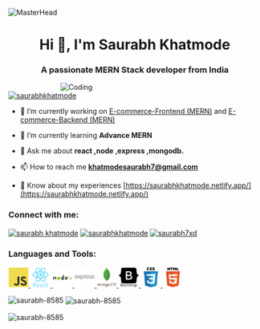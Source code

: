 ![MasterHead](https://res.cloudinary.com/practicaldev/image/fetch/s--xq8xxUmL--/c_limit%2Cf_auto%2Cfl_progressive%2Cq_auto%2Cw_880/https://external-preview.redd.it/x7vVnP3L75Wh4ApmXedKjze9b7ZuH5h7oW-4xbHMiHQ.jpg%3Fauto%3Dwebp%26s%3Db7d6873eed8c442bb685a083b3b4bfff6dd009ac)
<h1 align="center">Hi 👋, I'm Saurabh Khatmode</h1>
<h3 align="center">A passionate MERN Stack developer from India</h3>
<img align="right" alt="Coding" width="400" src= https://cdn.dribbble.com/users/1162077/screenshots/3848914/programmer.gif>
<p align="left"> <a href="https://twitter.com/saurabhkhatmode" target="blank"><img src="https://img.shields.io/twitter/follow/saurabhkhatmode?logo=twitter&style=for-the-badge" alt="saurabhkhatmode" /></a> </p>

- 🔭 I’m currently working on [E-commerce-Frontend (MERN)](https://github.com/Saurabh-8585/MERN-E-Commerce-Frontend) and [E-commerce-Backend (MERN)](https://github.com/Saurabh-8585/MERN-E-Commerce-Backend)

- 🌱 I’m currently learning **Advance MERN**

- 💬 Ask me about **react ,node ,express ,mongodb.**

- 📫 How to reach me **khatmodesaurabh7@gmail.com**

- 📄 Know about my experiences [https://saurabhkhatmode.netlify.app/](https://saurabhkhatmode.netlify.app/)

<h3 align="left">Connect with me:</h3>
<p align="left">
<a href="https://www.linkedin.com/in/saurabh-khatmode/" target="blank"><img align="center" src="https://raw.githubusercontent.com/rahuldkjain/github-profile-readme-generator/master/src/images/icons/Social/linked-in-alt.svg" alt="saurabh khatmode" height="30" width="40" /></a>
<a href="https://twitter.com/saurabhkhatmode" target="blank"><img align="center" src="https://raw.githubusercontent.com/rahuldkjain/github-profile-readme-generator/master/src/images/icons/Social/twitter.svg" alt="saurabhkhatmode" height="30" width="40" /></a>
<a href="https://instagram.com/saurabh7xd" target="blank"><img align="center" src="https://raw.githubusercontent.com/rahuldkjain/github-profile-readme-generator/master/src/images/icons/Social/instagram.svg" alt="saurabh7xd" height="30" width="40" /></a>
</p>

<h3 align="left">Languages and Tools:</h3>
<p align="left"> 
<a href="https://developer.mozilla.org/en-US/docs/Web/JavaScript" target="_blank" rel="noreferrer"> 
<img src="https://raw.githubusercontent.com/devicons/devicon/master/icons/javascript/javascript-original.svg" alt="javascript" width="40" height="40"/>
 </a>
<a href="https://reactjs.org/" target="_blank" rel="noreferrer"> 
<img src="https://raw.githubusercontent.com/devicons/devicon/master/icons/react/react-original-wordmark.svg" alt="react" width="40" height="40"/>
 </a> 
<a href="https://nodejs.org" target="_blank" rel="noreferrer">
 <img src="https://raw.githubusercontent.com/devicons/devicon/master/icons/nodejs/nodejs-original-wordmark.svg" alt="nodejs" width="40" height="40"/>
 </a> 
<a href="https://expressjs.com" target="_blank" rel="noreferrer">
 <img src="https://raw.githubusercontent.com/devicons/devicon/master/icons/express/express-original-wordmark.svg" alt="express" width="40" height="40"/> 
</a>
<a href="https://www.mongodb.com/" target="_blank" rel="noreferrer"> 
<img src="https://raw.githubusercontent.com/devicons/devicon/master/icons/mongodb/mongodb-original-wordmark.svg" alt="mongodb" width="40" height="40"/> 
</a>
<a href="https://getbootstrap.com" target="_blank" rel="noreferrer"> 
<img src="https://raw.githubusercontent.com/devicons/devicon/master/icons/bootstrap/bootstrap-plain-wordmark.svg" alt="bootstrap" width="40" height="40"/> 
</a> 
<a href="https://www.w3schools.com/css/" target="_blank" rel="noreferrer">
 <img src="https://raw.githubusercontent.com/devicons/devicon/master/icons/css3/css3-original-wordmark.svg" alt="css3" width="40" height="40"/> 
</a> 
 <a href="https://www.w3.org/html/" target="_blank" rel="noreferrer"> 
<img src="https://raw.githubusercontent.com/devicons/devicon/master/icons/html5/html5-original-wordmark.svg" alt="html5" width="40" height="40"/>
 </a>
  
 

</p>

<p><img align="left" src="https://github-readme-stats-sigma-five.vercel.app/api/top-langs?username=saurabh-8585&show_icons=true&locale=en&layout=compact" alt="saurabh-8585" /></p>

<p>&nbsp;<img align="center" src="https://github-readme-stats-sigma-five.vercel.app/api?username=saurabh-8585&show_icons=true&locale=en" alt="saurabh-8585" /></p>

<p><img align="center" src="https://github-readme-streak-stats.herokuapp.com/?user=saurabh-8585&" alt="saurabh-8585" /></p>
